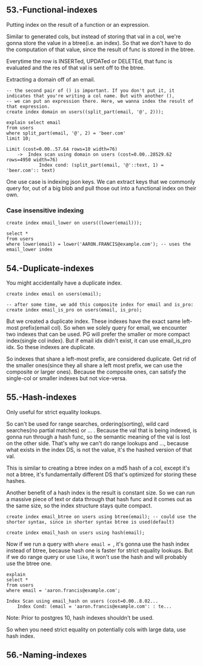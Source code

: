 
## 53.-Functional-indexes
Putting index on the result of a function or an expression. 

Similar to generated cols, but instead of storing that val in a col, we're gonna store the value in a btree(i.e. an index).
So that we don't have to do the computation of that value, since the result of func is stored in the btree.

Everytime the row is INSERTed, UPDATed or DELETEd, that func is evaluated and the res of that val is sent off to the btree.

Extracting a domain off of an email.
```postgresql
-- the second pair of () is important. If you don't put it, it indicates that you're writing a col name. But with another (),
-- we can put an expression there. Here, we wanna index the result of that expression.
create index domain on users((split_part(email, '@', 2)));

explain select email
from users
where split_part(email, '@', 2) = 'beer.com'
limit 10;
```
```
Limit (cost=0.00..57.64 rows=10 width=76)
    ->  Index scan using domain on users (cost=0.00..28529.62 rows=4950 width=76)
            Index cond: (split_part(email, '@'::text, 1) = 'beer.com':: text)
```

One use case is indexing json keys. We can extract keys that we commonly query for, out of a big blob and pull those out into
a functional index on their own.

### Case insensitive indexing
```postgresql
create index email_lower on users((lower(email)));

select *
from users
where lower(email) = lower('AARON.FRANCIS@example.com'); -- uses the email_lower index
```

## 54.-Duplicate-indexes
You might accidentally have a duplicate index.
```postgresql
create index email on users(email);

-- after some time, we add this composite index for email and is_pro:
create index email_is_pro on users(email, is_pro);
```
But we created a duplicate index. These indexes have the exact same left-most prefix(email col). So when we solely query for email,
we encounter two indexes that can be used. PG will prefer the smaller or more compact index(single col index).
But if email idx didn't exist, it can use email_is_pro idx. So these indexes are duplicate.

So indexes that share a left-most prefix, are considered duplicate. Get rid of the smaller ones(since they all share a left most prefix,
we can use the composite or larger ones). Because the composite ones, can satisfy the single-col or smaller indexes but not vice-versa.

## 55.-Hash-indexes
Only useful for strict equality lookups.

So can't be used for range searches, ordering(sorting), wild card searches(no partial matches) or ... . Because the val that is being
indexed, is gonna run through a hash func, so the semantic meaning of the val is lost on the other side. That's why we can't do range
lookups and ..., because what exists in the index DS, is not the value, it's the hashed version of that val.

This is similar to creating a btree index on a md5 hash of a col, except it's not a btree, it's fundamentally different DS that's optimized
for storing these hashes.

Another benefit of a hash index is the result is constant size. So we can run a massive piece of text or data through that hash func and
it comes out as the same size, so the index structure stays quite compact.
```postgresql
create index email_btree on users using btree(email); -- could use the shorter syntax, since in shorter syntax btree is used(default)

create index email_hash on users using hash(email);
```

Now if we run a query with `where email = `, it's gonna use the hash index instead of btree, because hash one is faster for strict
equality lookups. But if we do range query or use `like`, it won't use the hash and will probably use the btree one.
```postgresql
explain
select *
from users
where email = 'aaron.francis@example.com';
```
```
Index Scan using email_hash on users (cost=0.00..8.02...
    Index Cond: (email = 'aaron.francis@example.com': : te...
```

Note: Prior to postgres 10, hash indexes shouldn't be used.

So when you need strict equality on potentially cols with large data, use hash index.

## 56.-Naming-indexes